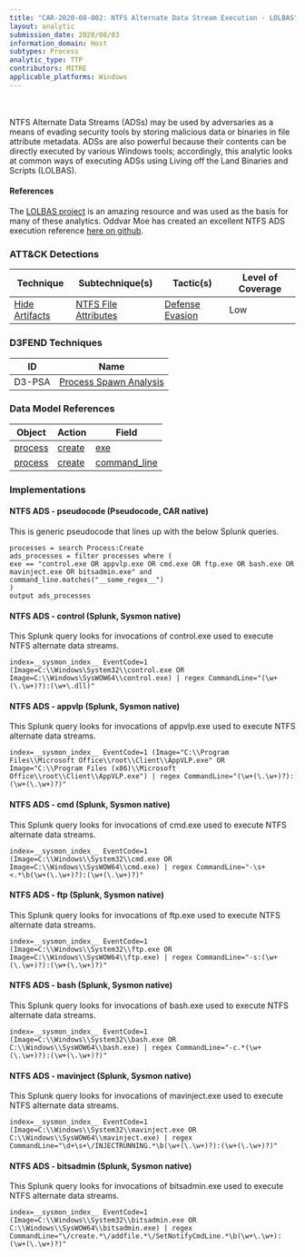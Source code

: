 ```yaml
---
title: "CAR-2020-08-002: NTFS Alternate Data Stream Execution - LOLBAS"
layout: analytic
submission_date: 2020/08/03
information_domain: Host
subtypes: Process
analytic_type: TTP
contributors: MITRE
applicable_platforms: Windows
---
```

<br><br>
NTFS Alternate Data Streams (ADSs) may be used by adversaries as a means of evading security tools by storing malicious data or binaries in file attribute metadata. ADSs are also powerful because their contents can be directly executed by various Windows tools; accordingly, this analytic looks at common ways of executing ADSs using Living off the Land Binaries and Scripts (LOLBAS).

#### References
The [LOLBAS project](https://lolbas-project.github.io/) is an amazing resource and was used as the basis for many of these analytics.
Oddvar Moe has created an excellent NTFS ADS execution reference [here on github](https://gist.github.com/api0cradle/cdd2d0d0ec9abb686f0e89306e277b8f).


### ATT&CK Detections

|Technique|Subtechnique(s)|Tactic(s)|Level of Coverage|
|---|---|---|---|
|[Hide Artifacts](https://attack.mitre.org/techniques/T1564/)|[NTFS File Attributes](https://attack.mitre.org/techniques/T1564/004/)|[Defense Evasion](https://attack.mitre.org/tactics/TA0005/)|Low|


### D3FEND Techniques

|ID|Name|
|---|---| 
|D3-PSA | [Process Spawn Analysis](https://d3fend.mitre.org/technique/d3f:ProcessSpawnAnalysis)| 



### Data Model References

|Object|Action|Field|
|---|---|---|
|[process](/data_model/process) | [create](/data_model/process#create) | [exe](/data_model/process#exe) |
|[process](/data_model/process) | [create](/data_model/process#create) | [command_line](/data_model/process#command_line) |



### Implementations

#### NTFS ADS - pseudocode (Pseudocode, CAR native)


This is generic pseudocode that lines up with the below Splunk queries.


```
processes = search Process:Create
ads_processes = filter processes where (
exe == "control.exe OR appvlp.exe OR cmd.exe OR ftp.exe OR bash.exe OR mavinject.exe OR bitsadmin.exe" and command_line.matches("__some_regex__")
)
output ads_processes
```


#### NTFS ADS - control (Splunk, Sysmon native)


This Splunk query looks for invocations of control.exe used to execute NTFS alternate data streams.


```
index=__sysmon_index__ EventCode=1 (Image=C:\\Windows\System32\\control.exe OR Image=C:\\Windows\SysWOW64\\control.exe) | regex CommandLine="(\w+(\.\w+)?):(\w+\.dll)"
```


#### NTFS ADS - appvlp (Splunk, Sysmon native)


This Splunk query looks for invocations of appvlp.exe used to execute NTFS alternate data streams.


```
index=__sysmon_index__ EventCode=1 (Image="C:\\Program Files\\Microsoft Office\\root\\Client\\AppVLP.exe" OR Image="C:\\Program Files (x86)\\Microsoft Office\\root\\Client\\AppVLP.exe") | regex CommandLine="(\w+(\.\w+)?):(\w+(\.\w+)?)"
```


#### NTFS ADS - cmd (Splunk, Sysmon native)


This Splunk query looks for invocations of cmd.exe used to execute NTFS alternate data streams.


```
index=__sysmon_index__ EventCode=1 (Image=C:\\Windows\\System32\\cmd.exe OR Image=C:\\Windows\\SysWOW64\\cmd.exe) | regex CommandLine="-\s+<.*\b(\w+(\.\w+)?):(\w+(\.\w+)?)"
```


#### NTFS ADS - ftp (Splunk, Sysmon native)


This Splunk query looks for invocations of ftp.exe used to execute NTFS alternate data streams.


```
index=__sysmon_index__ EventCode=1 (Image=C:\\Windows\\System32\\ftp.exe OR Image=C:\\Windows\\SysWOW64\\ftp.exe) | regex CommandLine="-s:(\w+(\.\w+)?):(\w+(\.\w+)?)"
```


#### NTFS ADS - bash (Splunk, Sysmon native)


This Splunk query looks for invocations of bash.exe used to execute NTFS alternate data streams.


```
index=__sysmon_index__ EventCode=1 (Image=C:\\Windows\\System32\\bash.exe OR C:\\Windows\\SysWOW64\\bash.exe) | regex CommandLine="-c.*(\w+(\.\w+)?):(\w+(\.\w+)?)"
```


#### NTFS ADS - mavinject (Splunk, Sysmon native)


This Splunk query looks for invocations of mavinject.exe used to execute NTFS alternate data streams.


```
index=__sysmon_index__ EventCode=1 (Image=C:\\Windows\\System32\\mavinject.exe OR C:\\Windows\\SysWOW64\\mavinject.exe) | regex CommandLine="\d+\s+\/INJECTRUNNING.*\b(\w+(\.\w+)?):(\w+(\.\w+)?)"
```


#### NTFS ADS - bitsadmin (Splunk, Sysmon native)


This Splunk query looks for invocations of bitsadmin.exe used to execute NTFS alternate data streams.


```
index=__sysmon_index__ EventCode=1 (Image=C:\\Windows\\System32\\bitsadmin.exe OR C:\\Windows\\SysWOW64\\bitsadmin.exe) | regex CommandLine="\/create.*\/addfile.*\/SetNotifyCmdLine.*\b(\w+\.\w+):(\w+(\.\w+)?)"
```




